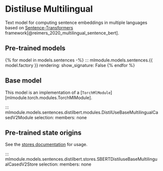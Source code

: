 # Distiluse Multilingual

Text model for computing sentence embeddings in multiple languages based on [Sentence-Transformers](https://www.sbert.net/examples/training/multilingual/README.html) framework[@reimers_2020_multilingual_sentence_bert].

## Pre-trained models

{% for model in models.sentences -%}
::: mlmodule.models.sentences.{{ model.factory }}
    rendering:
        show_signature: False
{% endfor %}


## Base model

This model is an implementation of a [`TorchMlModule`][mlmodule.torch.modules.TorchMlModule].

::: mlmodule.models.sentences.distilbert.modules.DistilUseBaseMultilingualCasedV2Module
    selection:
        members: none


## Pre-trained state origins

See the [stores documentation](../references/stores.md) for usage.

::: mlmodule.models.sentences.distilbert.stores.SBERTDistiluseBaseMultilingualCasedV2Store
    selection:
        members: none
